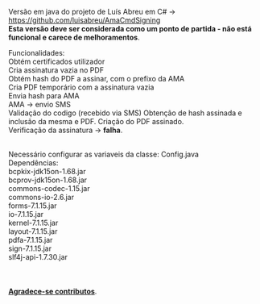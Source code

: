Versão em java do projeto de Luís Abreu em C# -> https://github.com/luisabreu/AmaCmdSigning<br>
<b>Esta versão deve ser considerada como um ponto de partida - não está funcional e carece de melhoramentos</b>. 

Funcionalidades:<br>
	Obtém certificados utilizador<br>
	Cria assinatura vazia no PDF<br>
 	Obtém hash do PDF a assinar, com o prefixo da AMA<br>
	Cria PDF temporário com a assinatura vazia<br>
	Envia hash para AMA<br>
	AMA -> envio SMS<br>
	Validação do codigo (recebido via SMS)
	Obtenção de hash assinada e inclusão da mesma e PDF.
	Criação do PDF assinado.<br>
	Verificação da assinatura -> <b>falha</b>.<br><br>

Necessário configurar as variaveis da classe: Config.java<br>
Dependências:<br>
	 	bcpkix-jdk15on-1.68.jar<br>
		bcprov-jdk15on-1.68.jar<br>
		commons-codec-1.15.jar<br>
		commons-io-2.6.jar<br>
		forms-7.1.15.jar<br>
		io-7.1.15.jar<br>
		kernel-7.1.15.jar<br>
		layout-7.1.15.jar<br>
		pdfa-7.1.15.jar<br>
		sign-7.1.15.jar<br>
		slf4j-api-1.7.30.jar<br>
<br><br><br>
<b><u>Agradece-se contributos</u></b>.
